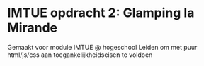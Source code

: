 # IMTUE opdracht 2: Glamping la Mirande

Gemaakt voor module IMTUE @ hogeschool Leiden om met puur html/js/css aan toegankelijkheidseisen te voldoen
